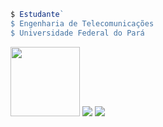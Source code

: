 ``` js
$ Estudante`
$ Engenharia de Telecomunicações
$ Universidade Federal do Pará
```

<img width="111" src="https://github.githubassets.com/images/mona-loading-default.gif"/>
<img src="https://stats-biel-code.vercel.app/api/top-langs/?username=gabrielfariasnunes&size=400&hide_progress=false&locale=pt-BR"/>
<img src="https://stats-biel-code.vercel.app/api?username=gabrielfariasnunes&show_icons=true&locale=pt-BR"/>
